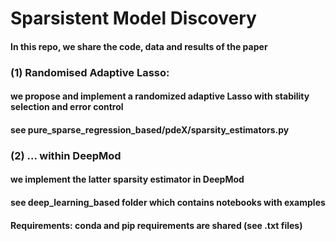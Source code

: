 # Sparsistent Model Discovery
#### In this repo, we share the code, data and results of the paper
###
### (1) Randomised Adaptive Lasso:
#### we propose and implement a randomized adaptive Lasso with stability selection and error control
#### see pure_sparse_regression_based/pdeX/sparsity_estimators.py
###
### (2) ... within DeepMod
#### we implement the latter sparsity estimator in DeepMod
#### see deep_learning_based folder which contains notebooks with examples
####
####
#### Requirements: conda and pip requirements are shared (see .txt files)
